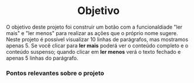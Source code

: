 <h1 align="center">Objetivo</h1>
  <p>O objetivo deste projeto foi construir um botão com a funcionaldiade "ler mais" e "ler menos" para realizar as ações que o próprio nome sugere. Neste projeto é possível visualizar 10 linhas de parágrafos, mas mostramos apenas 5. Se você clicar para <b>ler mais</b> poderá ver o conteúdo completo e o conteúdo suspenso; quando clicar em <b>ler menos</b> verá o texto fechado e apenas 5 linhas do parágrafo.</p>
  
<h3>Pontos relevantes sobre o projeto</h3>

